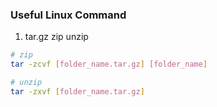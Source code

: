 ### Useful Linux Command

1. tar.gz zip unzip
```bash
# zip
tar -zcvf [folder_name.tar.gz] [folder_name]

# unzip
tar -zxvf [folder_name.tar.gz]
```
